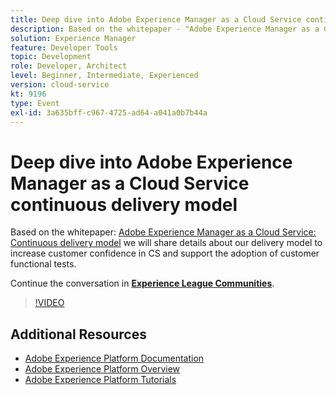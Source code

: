 ```yaml
---
title: Deep dive into Adobe Experience Manager as a Cloud Service continuous delivery model
description: Based on the whitepaper - "Adobe Experience Manager as a Cloud Service - Continuous delivery model"  we will share details about our delivery model to increase customer confidence in CS and support the adoption of customer functional tests.
solution: Experience Manager
feature: Developer Tools
topic: Development
role: Developer, Architect
level: Beginner, Intermediate, Experienced
version: cloud-service
kt: 9196
type: Event
exl-id: 3a635bff-c967-4725-ad64-a041a0b7b44a
---
```

# Deep dive into Adobe Experience Manager as a Cloud Service continuous delivery model

Based on the whitepaper: [Adobe Experience Manager as a Cloud Service: Continuous delivery model](https://fieldreadiness-adobe.highspot.com/items/5ea322e1c714336c23b32599?mkt_tok=eyJpIjoiWlRRNE1qQXlObVV3T0dFNCIsInQiOiJTckVtS1RtWjNCcExxQ3JPYWQ4bENhXC9DNVNRZ0tnNU83MVkraCtaN1NWbUlWU1wvWmJMejY2XC9FYkhBS1gwdjJleHpSY3ZoREJmXC9oanJRTFkzeEplXC9xK1o0TTBvd096b1wvT3BidEMwUGlYMDQxXC91WUk5K2l1ZE83MHV5amhlSkwifQ%3D%3D#1)  we will share details about our delivery model to increase customer confidence in CS and support the adoption of customer functional tests.

Continue the conversation in **[Experience League Communities](https://adobe.ly/3i9XWo8)**.

>[!VIDEO](https://video.tv.adobe.com/v/337720/?quality=12&learn=on&hidetitle=true)

## Additional Resources

- [Adobe Experience Platform Documentation](https://experienceleague.adobe.com/docs/experience-platform.html)
- [Adobe Experience Platform Overview](https://experienceleague.adobe.com/docs/experience-platform/landing/home.html)
- [Adobe Experience Platform Tutorials](https://experienceleague.adobe.com/docs/platform-learn/tutorials/overview.html?lang=en)
